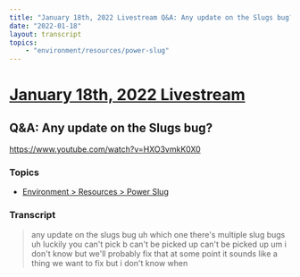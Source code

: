 ```yaml
---
title: "January 18th, 2022 Livestream Q&A: Any update on the Slugs bug?"
date: "2022-01-18"
layout: transcript
topics:
    - "environment/resources/power-slug"
---
```

# [January 18th, 2022 Livestream](../2022-01-18.md)
## Q&A: Any update on the Slugs bug?
https://www.youtube.com/watch?v=HXO3vmkK0X0

### Topics
* [Environment > Resources > Power Slug](../topics/environment/resources/power-slug.md)

### Transcript

> any update on the slugs bug uh which one there's multiple slug bugs uh luckily you can't pick b can't be picked up can't be picked up um i don't know but we'll probably fix that at some point it sounds like a thing we want to fix but i don't know when
